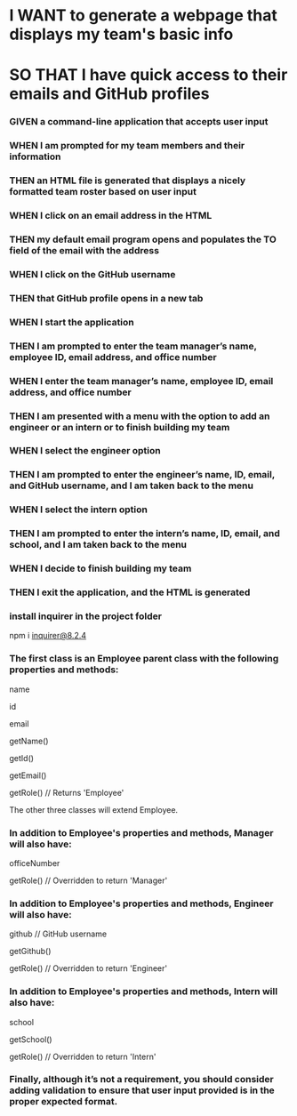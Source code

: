 # I WANT to generate a webpage that displays my team's basic info
# SO THAT I have quick access to their emails and GitHub profiles


### GIVEN a command-line application that accepts user input

### WHEN I am prompted for my team members and their information
### THEN an HTML file is generated that displays a nicely formatted team roster based on user input

### WHEN I click on an email address in the HTML
### THEN my default email program opens and populates the TO field of the email with the address

### WHEN I click on the GitHub username
### THEN that GitHub profile opens in a new tab

### WHEN I start the application
### THEN I am prompted to enter the team manager’s name, employee ID, email address, and office number

### WHEN I enter the team manager’s name, employee ID, email address, and office number
### THEN I am presented with a menu with the option to add an engineer or an intern or to finish building my team

### WHEN I select the engineer option
### THEN I am prompted to enter the engineer’s name, ID, email, and GitHub username, and I am taken back to the menu

### WHEN I select the intern option
### THEN I am prompted to enter the intern’s name, ID, email, and school, and I am taken back to the menu

### WHEN I decide to finish building my team
### THEN I exit the application, and the HTML is generated

### install inquirer in the project folder
npm i inquirer@8.2.4





### The first class is an Employee parent class with the following properties and methods:

name

id

email

getName()

getId()

getEmail()

getRole() // Returns 'Employee'

The other three classes will extend Employee.



### In addition to Employee's properties and methods, Manager will also have:

officeNumber

getRole() // Overridden to return 'Manager'



### In addition to Employee's properties and methods, Engineer will also have:

github // GitHub username

getGithub()

getRole() // Overridden to return 'Engineer'



### In addition to Employee's properties and methods, Intern will also have:

school

getSchool()

getRole() // Overridden to return 'Intern'



### Finally, although it’s not a requirement, you should consider adding validation to ensure that user input provided is in the proper expected format.

